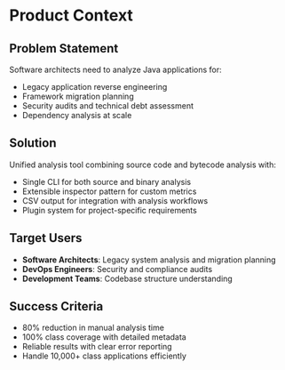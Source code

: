 # Product Context

## Problem Statement
Software architects need to analyze Java applications for:
- Legacy application reverse engineering
- Framework migration planning
- Security audits and technical debt assessment
- Dependency analysis at scale

## Solution
Unified analysis tool combining source code and bytecode analysis with:
- Single CLI for both source and binary analysis
- Extensible inspector pattern for custom metrics
- CSV output for integration with analysis workflows
- Plugin system for project-specific requirements

## Target Users
- **Software Architects**: Legacy system analysis and migration planning
- **DevOps Engineers**: Security and compliance audits
- **Development Teams**: Codebase structure understanding

## Success Criteria
- 80% reduction in manual analysis time
- 100% class coverage with detailed metadata
- Reliable results with clear error reporting
- Handle 10,000+ class applications efficiently